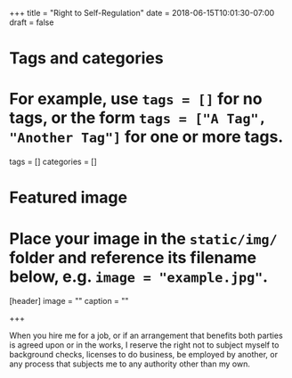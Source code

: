 +++
title = "Right to Self-Regulation"
date = 2018-06-15T10:01:30-07:00
draft = false

# Tags and categories
# For example, use `tags = []` for no tags, or the form `tags = ["A Tag", "Another Tag"]` for one or more tags.
tags = []
categories = []

# Featured image
# Place your image in the `static/img/` folder and reference its filename below, e.g. `image = "example.jpg"`.
[header]
image = ""
caption = ""

+++
<p>When you hire me for a job, or if an arrangement that benefits both parties is agreed upon or in the works, I reserve the right not to subject myself to background checks, licenses to do business, be employed by another, or any process that subjects me to any authority other than my own.</p>
